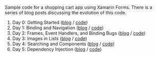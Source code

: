 Sample code for a shopping cart app using Xamarin Forms.  There is a series of blog posts discussing the evolution of this code.

 1. Day 0:  Getting Started ([blog][1] / [code][2]) 
 2. Day 1:  Binding and Navigation ([blog][3] / [code][4])
 3. Day 2:  Frames, Event Handlers, and Binding Bugs  ([blog][5] / [code][6])
 4. Day 3:  Images in Lists ([blog][7] / [code][8])
 5. Day 4:  Searching and Components ([blog][9] / [code][10])
 6. Day 5:  Dependency Injection ([blog][11] / [code][12])

  [1]: http://blog.masterdevs.com/xamarin-forms-shopping-cart-day-0/
  [2]: https://github.com/jquintus/spikes/blob/master/XamarinSpikes/ShoppingCart/Archive/ShoppingCart-Day0.zip?raw=true
  [3]: http://blog.masterdevs.com/xf-day-1/
  [4]: https://github.com/jquintus/spikes/tree/ShoppingCart-Day1/XamarinSpikes/ShoppingCart
  [5]: http://blog.masterdevs.com/xf-day-2/
  [6]: https://github.com/jquintus/spikes/tree/ShoppingCart-Day2/XamarinSpikes/ShoppingCart
  [7]: http://blog.masterdevs.com/xf-day-3/
  [8]: https://github.com/jquintus/spikes/tree/ShoppingCart-Day3/XamarinSpikes/ShoppingCart
  [9]: http://blog.masterdevs.com/xf-day-4/
  [10]: https://github.com/jquintus/spikes/tree/ShoppingCart-Day4.1/XamarinSpikes/ShoppingCart
  [11]: http://blog.masterdevs.com/xf-day-5/
  [12]: https://github.com/jquintus/spikes/tree/ShoppingCart-Day5/XamarinSpikes/ShoppingCart

